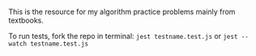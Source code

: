 This is the resource for my algorithm practice problems mainly from textbooks.

To run tests, fork the repo
in terminal: `jest testname.test.js` or `jest --watch testname.test.js`